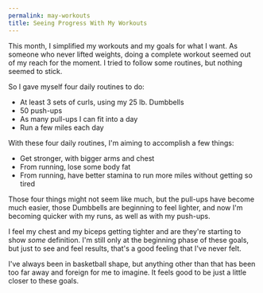 ```yaml
---
permalink: may-workouts
title: Seeing Progress With My Workouts
---
```


This month, I simplified my workouts and my goals for what I want. As someone who never lifted weights, doing a complete workout seemed out of my reach for the moment. I tried to follow some routines, but nothing seemed to stick. 

So I gave myself four daily routines to do:

- At least 3 sets of curls, using my 25 lb. Dumbbells
- 50 push-ups
- As many pull-ups I can fit into a day
- Run a few miles each day 

With these four daily routines, I'm aiming to accomplish a few things:

- Get stronger, with bigger arms and chest
- From running, lose some body fat
- From running, have better stamina to run more miles without getting so tired

Those four things might not seem like much, but the pull-ups have become much easier, those Dumbbells are beginning to feel lighter, and now I'm becoming quicker with my runs, as well as with my push-ups.

I feel my chest and my biceps getting tighter and are they're starting to show *some* definition. I'm still only at the beginning phase of these goals, but just to see and feel results, that's a good feeling that I've never felt.

I've always been in basketball shape, but anything other than that has been too far away and foreign for me to imagine. It feels good to be just a little closer to these goals.
